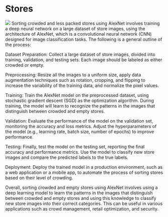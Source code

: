 # Stores
<img src="https://media.fashionnetwork.com/m/84a0/8343/a8a4/2e3f/a0df/4d2b/de4e/8218/7c7e/fcf3/fcf3.jpg">
Sorting crowded and less packed stores using AlexNet involves training a deep neural network on a large dataset of store images, using the architecture of AlexNet, which is a convolutional neural network (CNN) designed for image classification tasks. The following is a general outline of the process:

Dataset Preparation: Collect a large dataset of store images, divided into training, validation, and testing sets. Each image should be labeled as either crowded or empty.

Preprocessing: Resize all the images to a uniform size, apply data augmentation techniques such as rotation, cropping, and flipping to increase the variability of the training data, and normalize the pixel values.

Training: Train the AlexNet model on the preprocessed dataset, using stochastic gradient descent (SGD) as the optimization algorithm. During training, the model will learn to recognize the patterns in the images that distinguish between crowded and empty stores.

Validation: Evaluate the performance of the model on the validation set, monitoring the accuracy and loss metrics. Adjust the hyperparameters of the model (e.g., learning rate, batch size, number of epochs) to improve performance.

Testing: Finally, test the model on the testing set, reporting the final accuracy and performance metrics. Use the model to classify new store images and compare the predicted labels to the true labels.

Deployment: Deploy the trained model in a production environment, such as a web application or a mobile app, to automate the process of sorting stores based on their level of crowding.

Overall, sorting crowded and empty stores using AlexNet involves using a deep learning model to learn the patterns in the images that distinguish between crowded and empty stores and using this knowledge to classify new store images into their correct categories. This can be useful in various applications such as crowd management, retail optimization, and security.
